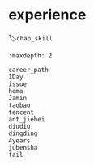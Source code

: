 # experience
:label:`chap_skill`

```toc
:maxdepth: 2

career_path
1Day
issue
hema
Jamin
taobao
tencent
ant_jiebei
diudiu
dingding
4years
jubensha
fail
```
